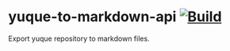 # yuque-to-markdown-api [![Build](https://github.com/Frederick-S/yuque-to-markdown/actions/workflows/build.yml/badge.svg?branch=main)](https://github.com/Frederick-S/yuque-to-markdown/actions/workflows/build.yml)
Export yuque repository to markdown files.

